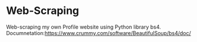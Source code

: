 # Web-Scraping
Web-scraping my own Profile website using Python library bs4.
Documnetation:https://www.crummy.com/software/BeautifulSoup/bs4/doc/
